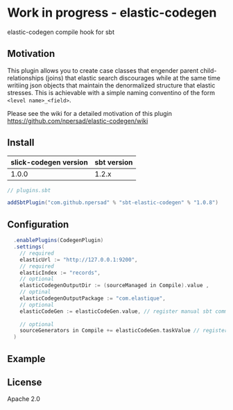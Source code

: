 # Work in progress - elastic-codegen

elastic-codegen compile hook for sbt

## Motivation
This plugin allows you to create case classes that engender parent child-relationships (joins) that elastic search discourages while at the same time writiing json objects that maintain the denormalized structure that elastic stresses.
This is achievable with a simple naming conventino of the form `<level name>_<field>`.  


Please see the wiki for a detailed motivation of this plugin
https://github.com/npersad/elastic-codegen/wiki

## Install

|slick-codegen version|sbt version|
|---------------------|-----------|
|                1.0.0|      1.2.x|


```scala
// plugins.sbt

addSbtPlugin("com.github.npersad" % "sbt-elastic-codegen" % "1.0.8")

```

## Configuration

```scala
  .enablePlugins(CodegenPlugin)
  .settings(
    // required
    elasticUrl := "http://127.0.0.1:9200",
    // required
    elasticIndex := "records",
    // optional
    elasticCodegenOutputDir := (sourceManaged in Compile).value ,
    // optinal
    elasticCodegenOutputPackage := "com.elastique",
    // optional 
    elasticCodeGen := elasticCodeGen.value, // register manual sbt command)
    
    // optional
    sourceGenerators in Compile += elasticCodeGen.taskValue // register automatic code generation on every compile, remove for only manual use)
  )
```

## Example



## License

Apache 2.0

